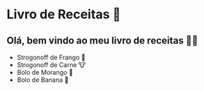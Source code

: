 
# Livro de Receitas 📔

## Olá, bem vindo ao meu livro de receitas 👩‍🍳

* Strogonoff de Frango 🐔
* Strogonoff de Carne 🐮
* Bolo de Morango 🍰
* Bolo de Banana :banana:
